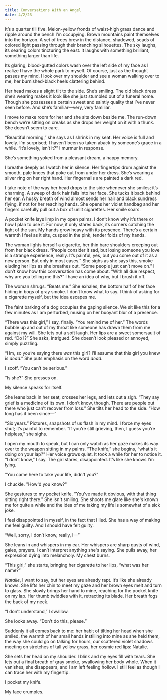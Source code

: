 ```yaml
---
title: Conversations With an Angel
date: 4/2/23
---
```


It’s a quarter till five. Melon-yellow fronds of waist-high grass dance and ripple around the bench I’m occupying. Brown mountains paint themselves into the horizon. A set of trees brew in the distance, shadowed, scads of colored light passing through their branching silhouettes. The sky laughs, its searing colors tincturing the east. It laughs with something brilliant, something larger than life.

Its glaring, blood-gutted colors wash over the left side of my face as I realize I have the whole park to myself. Of course, just as the thought passes my mind, I look over my shoulder and see a woman walking over to me, her burnished-black heels clattering behind.

Her head makes a slight tilt to the side. She’s smiling. The old black dress she’s wearing makes it look like she just stumbled out of a funeral home. Though she possesses a certain sweet and saintly quality that I’ve never seen before. And she’s familiar—very, very familiar.

I move to make room for her and she sits down beside me. The run-down bench we’re sitting on creaks as she drops her weight on it with a thunk. She doesn’t seem to care.

“Beautiful morning,” she says as I shrink in my seat. Her voice is full and lovely. I’m surprised; I haven’t been so taken aback by someone’s grace in a while. “It’s lovely, isn’t it?” I murmur in response.

She’s something yoked from a pleasant dream, a happy memory.

I breathe deeply as I watch her in silence. Her fingertips drum against the smooth, pale knees that poke out from under her dress. She’s wearing a silver ring on her right hand. Her fingernails are painted a dark red.

I take note of the way her head drops to the side whenever she smiles; it’s charming. A sweep of dark hair falls into her face. She tucks it back behind her ear. A husky breath of wind almost sends her hair and black sundress flying, if not for her reaching hands. She opens her violet handbag and her fingers carefully pull out a box of unlit cigarettes. Her smile soars.

A pocket knife lays limp in my open palms. I don’t know why it’s there or how I plan to use it. For now, it only stares back, its corners catching the light of the sun. My hands grow heavy with its presence. There’s a certain warmth I feel as it sits, cusped in the pink, tender folds of my hands.

The woman lights herself a cigarette, her thin bare shoulders creeping out from her black dress. “People consider it sad, but losing someone you love is a strange experience, really. It’s painful, yes, but you come out of it as a new person. But only in most cases.” She sighs as she says this, smoke eluding her lips as she breathes out. “Some people just can’t move on.” I don’t know how this conversation has come about. “With all due respect, why are you telling me this?” I have an idea of why, but I brush it off.

The woman shrugs. “Beats me.” She exhales, the bottom half of her face hiding in bogs of gray smoke. I don’t know what to say. I think of asking for a cigarette myself, but the idea escapes me.

The faint barking of a dog occupies the gaping silence. We sit like this for a few minutes as I am perturbed, musing on her buoyant blur of a presence.

“There was this girl,” I say, finally. “You remind me of her.” The words bubble up and out of my throat like someone has drawn them from me against my will. She lets out a soft laugh. Her lips are a sweet somersault of red. “Do I?” She asks, intrigued. She doesn’t look pleased or annoyed, simply puzzling.

“Hm, so you’re saying there _was_ this girl? I’ll assume that this girl you knew is _dead_.” She puts emphasis on the word _dead_.

I scoff. “You can’t be serious.”

“Is she?” She presses on.

My silence speaks for itself.

She leans back in her seat, crosses her legs, and lets out a sigh. “They say grief is a medicine of its own. I don’t know, though. There are people out there who just can’t recover from loss.” She tilts her head to the side. “How long has it been since—”

“Six years.” Pictures, snapshots of us flash in my mind. I force my eyes shut; it’s painful to remember. “If you’re still grieving, then, I guess you’re helpless,” she sighs.

I open my mouth to speak, but I can only watch as her gaze makes its way over to the weapon sitting in my palms. “The knife,” she begins, “what's it doing on your lap?” Her voice grows quiet. It took a while for her to notice it. “I don’t know,” I say. The girl stares, disappointed. It’s like she knows I’m lying.

"You came here to take your life, didn't you?"

I chuckle. "How'd you know?"

She gestures to my pocket knife. "You've made it obvious, with that thing sitting right there." She isn't smiling. She shoots me glare like she's known me for quite a while and the idea of me taking my life is somewhat of a sick joke.

I feel disappointed in myself, in the fact that I lied. She has a way of making me feel guilty. And I should have felt guilty.

“Well, sorry, I don’t know, really, I—”

She leans in and whispers in my ear. Her whispers are sharp gusts of wind, gales, prayers. I can’t interpret anything she's saying. She pulls away, her expression dying into melancholy. My chest burns.

“This girl,” she starts, bringing her cigarette to her lips, “what was her name?”

_Natalie_, I want to say, but her eyes are already rapt. It’s like she already knows. She lifts her chin to meet my gaze and her brown eyes melt and turn to glass. She slowly brings her hand to mine, reaching for the pocket knife on my lap. Her thumb twiddles with it, retracting its blade. Her breath fogs the back of my neck.

“I don’t understand,” I swallow.

She looks away. “Don’t do this, please.”

Suddenly it all comes back to me: her habit of tilting her head when she smiled, the warmth of her small hands instilling into mine as she held them, the way she could go on talking for hours, our scattered violet shadows meeting on stretches of tall yellow grass, her cosmic red lips: Natalie.

She sets her head on my shoulder. I blink and my eyes fill with tears. She lets out a final breath of gray smoke, swallowing her body whole. When it vanishes, she disappears, and I am left feeling hollow. I still feel as though I can trace her with my fingertip.

I pocket my knife.

My face crumples.
